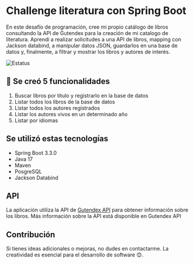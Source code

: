 
# Challenge literatura con Spring Boot

En este desafío de programación, cree mi propio catálogo de libros consultando la API de Gutendex para la creación de mi catalogo de literatura. Aprendi a realizar solicitudes a una API de libros, mapping con Jackson databind, a manipular datos JSON, guardarlos en una base de datos y, finalmente, a filtrar y mostrar los libros y autores de interés.

![Estatus](https://img.shields.io/badge/STATUS-FINALIZADO-green)

## :hammer: Se creó 5 funcionalidades

1. Buscar libros por titulo y registrarlo en la base de datos
2. Listar todos los libros de la base de datos
3. Listar todos los autores registrados
4. Listar los autores vivos en un determinado año
5. Listar por idiomas

## Se utilizó estas tecnologías

* Spring Boot 3.3.0
* Java 17
* Maven
* PosgreSQL
* Jackson Databind

## API

La aplicación utiliza la API de [Gutendex API](https://gutendex.com) para obtener información sobre los libros. Más información sobre la API está disponible en Gutendex API

## Contribución

Si tienes ideas adicionales o mejoras, no dudes en contactarme. La creatividad es esencial para el desarrollo de software 😊.

